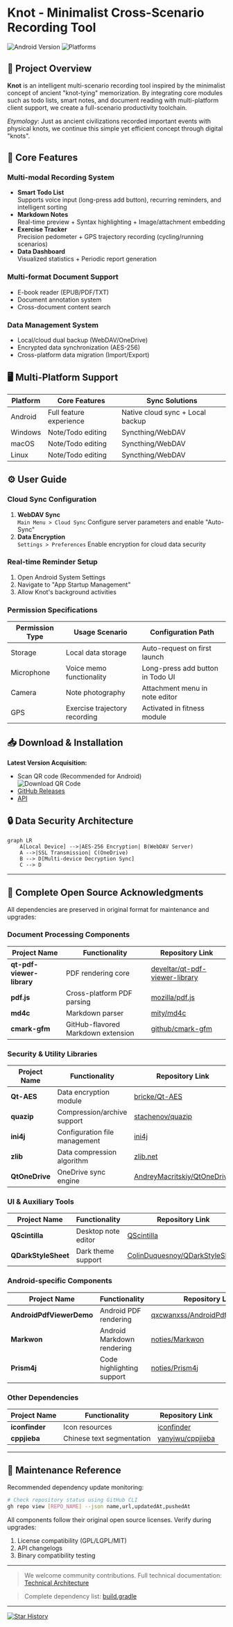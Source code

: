 # Knot - Minimalist Cross-Scenario Recording Tool

![Android Version](https://img.shields.io/badge/Android-6.0%2B-brightgreen)
![Platforms](https://img.shields.io/badge/Platform-Android%20|%20Win%20|%20Mac%20|%20Linux-blue)

## 🌟 Project Overview
**Knot** is an intelligent multi-scenario recording tool inspired by the minimalist concept of ancient "knot-tying" memorization. By integrating core modules such as todo lists, smart notes, and document reading with multi-platform client support, we create a full-scenario productivity toolchain.

*Etymology*: Just as ancient civilizations recorded important events with physical knots, we continue this simple yet efficient concept through digital "knots".

## 📱 Core Features

### Multi-modal Recording System
- **Smart Todo List**  
  Supports voice input (long-press add button), recurring reminders, and intelligent sorting
- **Markdown Notes**  
  Real-time preview + Syntax highlighting + Image/attachment embedding
- **Exercise Tracker**  
  Precision pedometer + GPS trajectory recording (cycling/running scenarios)
- **Data Dashboard**  
  Visualized statistics + Periodic report generation

### Multi-format Document Support
- E-book reader (EPUB/PDF/TXT)
- Document annotation system
- Cross-document content search

### Data Management System
- Local/cloud dual backup (WebDAV/OneDrive)
- Encrypted data synchronization (AES-256)
- Cross-platform data migration (Import/Export)

## 🖥️ Multi-Platform Support
| Platform    | Core Features                | Sync Solutions              |
|-------------|------------------------------|-----------------------------|
| Android     | Full feature experience      | Native cloud sync + Local backup |
| Windows     | Note/Todo editing            | Syncthing/WebDAV            |
| macOS       | Note/Todo editing            | Syncthing/WebDAV            |
| Linux       | Note/Todo editing            | Syncthing/WebDAV            |

## ⚙️ User Guide

### Cloud Sync Configuration
1. **WebDAV Sync**  
   `Main Menu > Cloud Sync` Configure server parameters and enable "Auto-Sync"
2. **Data Encryption**  
   `Settings > Preferences` Enable encryption for cloud data security

### Real-time Reminder Setup
1. Open Android System Settings
2. Navigate to "App Startup Management"
3. Allow Knot's background activities

### Permission Specifications
| Permission Type | Usage Scenario               | Configuration Path          |
|------------------|-------------------------------|-----------------------------|
| Storage          | Local data storage           | Auto-request on first launch|
| Microphone       | Voice memo functionality     | Long-press add button in Todo UI |
| Camera           | Note photography             | Attachment menu in note editor |
| GPS              | Exercise trajectory recording| Activated in fitness module |

## 📥 Download & Installation
**Latest Version Acquisition:**
- Scan QR code (Recommended for Android)  
  ![Download QR Code](https://github.com/ic005k/Knot/blob/main/res/apk.png)  
- [GitHub Releases](https://github.com/ic005k/Knot/releases)
- [API](https://api.github.com/repos/ic005k/Knot/releases/latest)

## 🔒 Data Security Architecture
```mermaid
graph LR
    A[Local Device] -->|AES-256 Encryption| B(WebDAV Server)
    A -->|SSL Transmission| C(OneDrive)
    B --> D[Multi-device Decryption Sync]
    C --> D
```

---

## 📜 Complete Open Source Acknowledgments
All dependencies are preserved in original format for maintenance and upgrades:

### Document Processing Components
| Project Name | Functionality | Repository Link |
|--------------|---------------|-----------------|
| **qt-pdf-viewer-library** | PDF rendering core | [develtar/qt-pdf-viewer-library](https://github.com/develtar/qt-pdf-viewer-library) |
| **pdf.js** | Cross-platform PDF parsing | [mozilla/pdf.js](https://github.com/mozilla/pdf.js) |
| **md4c** | Markdown parser | [mity/md4c](https://github.com/mity/md4c) |
| **cmark-gfm** | GitHub-flavored Markdown extension | [github/cmark-gfm](https://github.com/github/cmark-gfm) |

### Security & Utility Libraries
| Project Name | Functionality | Repository Link |
|--------------|---------------|-----------------|
| **Qt-AES** | Data encryption module | [bricke/Qt-AES](https://github.com/bricke/Qt-AES) |
| **quazip** | Compression/archive support | [stachenov/quazip](https://github.com/stachenov/quazip) |
| **ini4j** | Configuration file management | [ini4j](https://ini4j.sourceforge.net/) |
| **zlib** | Data compression algorithm | [zlib.net](https://zlib.net/) |
| **QtOneDrive** | OneDrive sync engine | [AndreyMacritskiy/QtOneDrive](https://github.com/AndreyMacritskiy/QtOneDrive) |

### UI & Auxiliary Tools
| Project Name | Functionality | Repository Link |
|--------------|---------------|-----------------|
| **QScintilla** | Desktop note editor | [QScintilla](https://riverbankcomputing.com/software/qscintilla/download) |
| **QDarkStyleSheet** | Dark theme support | [ColinDuquesnoy/QDarkStyleSheet](https://github.com/ColinDuquesnoy/QDarkStyleSheet) |

### Android-specific Components
| Project Name | Functionality | Repository Link |
|--------------|---------------|-----------------|
| **AndroidPdfViewerDemo** | Android PDF rendering | [qxcwanxss/AndroidPdfViewerDemo](https://github.com/qxcwanxss/AndroidPdfViewerDemo) |
| **Markwon** | Android Markdown rendering | [noties/Markwon](https://github.com/noties/Markwon) |
| **Prism4j** | Code highlighting support | [noties/Prism4j](https://github.com/noties/Prism4j) |

### Other Dependencies
| Project Name | Functionality | Repository Link |
|--------------|---------------|-----------------|
| **iconfinder** | Icon resources | [iconfinder](https://www.iconfinder.com/) |
| **cppjieba** | Chinese text segmentation | [yanyiwu/cppjieba](https://github.com/yanyiwu/cppjieba) |

---

## 🔗 Maintenance Reference
Recommended dependency update monitoring:
```bash
# Check repository status using GitHub CLI
gh repo view [REPO_NAME] --json name,url,updatedAt,pushedAt
```

All components follow their original open source licenses. Verify during upgrades:
1. License compatibility (GPL/LGPL/MIT)
2. API changelogs
3. Binary compatibility testing

---

> We welcome community contributions. Full technical documentation: [Technical Architecture](https://github.com/ic005k/Knot/wiki/Technical-Architecture)

> Complete dependency list: [build.gradle](https://github.com/ic005k/Knot/blob/main/android/build.gradle)

---

[![Star History](https://api.star-history.com/svg?repos=ic005k/Knot&type=Date)](https://star-history.com/#ic005k/Knot&Date)
